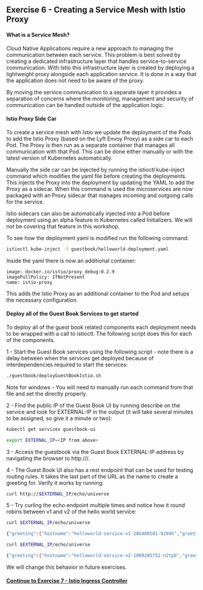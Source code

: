 ## Exercise 6 - Creating a Service Mesh with Istio Proxy

#### What is a Service Mesh?

Cloud Native Applications require a new approach to managing the communication between each service. This problem is best solved by creating a dedicated infrastructure layer that handles service-to-service communication. With Istio this infrastructure layer is created by deploying a lightweight proxy alongside each application service. It is done in a way that the application does not need to be aware of the proxy.

By moving the service communication to a separate layer it provides a separation of concerns where the monitoring, management and security of communication can be handled outside of the application logic.

#### Istio Proxy Side Car

To create a service mesh with Istio we update the deployment of the Pods to add the Istio Proxy (based on the Lyft Envoy Proxy) as a side car to each Pod. The Proxy is then run as a separate container that manages all communication with that Pod. This can be done either manually or with the latest version of Kubernetes automatically.

Manually the side car can be injected by running the istioctl kube-inject command which modifies the yaml file before creating the deployments. This injects the Proxy into the deployment by updating the YAML to add the Proxy as a sidecar. When this command is used the microservices are now packaged with an Proxy sidecar that manages incoming and outgoing calls for the service. 

Istio sidecars can also be automatically injected into a Pod before deployment using an alpha feature in Kubernetes called Initializers. We will not be covering that feature in this workshop.

To see how the deployment yaml is modified run the following command:

```sh
istioctl kube-inject -f guestbook/helloworld-deployment.yaml
```

Inside the yaml there is now an additional container:

```
image: docker.io/istio/proxy_debug:0.2.9
imagePullPolicy: IfNotPresent
name: istio-proxy
```

This adds the Istio Proxy as an additional container to the Pod and setups the necessary configuration.

#### Deploy all of the Guest Book Services to get started

To deploy all of the guest book related components each deployment needs to be wrapped with a call to istioctl. The following script does this for each of the components.

1 - Start the Guest Book services using the following script - note there is a delay between when the services get deployed because of interdependencies required to start the services:

```sh
./guestbook/deployGuestBookIstio.sh
```

Note for windows -  You will need to manually run each command from that file and set the directly properly.

2 - Find the public IP of the Guest Book UI by running describe on the service and look for EXTERNAL-IP in the output (it will take several minutes to be assigned, so give it a minute or two):

```sh
kubectl get services guestbook-ui
```

```sh
export EXTERNAL_IP=<IP from above>
```

3 - Access the guestbook via the Guest Book EXTERNAL-IP address by navigating the browser to http://<EXTERNAL IP>/.

4 - The Guest Book UI also has a rest endpoint that can be used for testing routing rules. It takes the last part of the URL as the name to create a greeting for. Verify it works by running:

```sh
curl http://$EXTERNAL_IP/echo/universe
```

5 - Try curling the echo endpoint multiple times and notice how it round robins between v1 and v2 of the hello world service:

```sh
curl $EXTERNAL_IP/echo/universe

{"greeting":{"hostname":"helloworld-service-v1-286408581-9204h","greeting":"Hello universe from helloworld-service-v1-286408581-9204h with 1.0","version":"1.0"},
```

```sh
curl $EXTERNAL_IP/echo/universe

{"greeting":{"hostname":"helloworld-service-v2-1009285752-n2tpb","greeting":"Hello universe from helloworld-service-v2-1009285752-n2tpb with 2.0","version":"2.0"}

```

We will change this behavior in future exercises.

#### [Continue to Exercise 7 - Istio Ingress Controller](../exercise-7/README.md)
